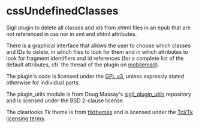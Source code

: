 # cssUndefinedClasses
Sigil plugin to delete all classes and ids from xhtml files in an epub that are not referenced in css nor in xml and xhtml attributes.

There is a graphical interface that allows the user to choose which classes and IDs to delete, in which files to look for them and in which attributes to look for fragment identifiers and id references (for a complete list of the default attributes, cfr. the thread of the plugin on [mobileread](https://www.mobileread.com/forums/showthread.php?t=332317)).

The plugin's code is licensed under the [GPL v3](https://www.gnu.org/licenses/gpl-3.0.html), unless expressly stated otherwise for individual parts.

The plugin_utils module is from Doug Massay's [sigil_plugin_utils](https://github.com/dougmassay/sigil-plugin-utils) repository and is licensed under the BSD 2-clause license.

The clearlooks Tk theme is from [ttkthemes](https://github.com/TkinterEP/ttkthemes) and is licensed under the [Tcl/Tk licensing terms](https://www.tcl.tk/software/tcltk/license.html).
